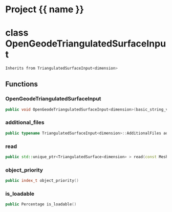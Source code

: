 <script setup>
import {useRoute} from 'vitepress'
const {path} = useRoute()
const tokens = path.split('/')
const words = tokens[2].split('-');
for (let i = 0; i < words.length; i++) {
    words[i] = words[i].charAt(0).toUpperCase() + words[i].slice(1);
    words[i] = words[i].replace('geode', 'Geode')
}
const name = words.join('-');
</script>
# Project {{ name }}

# class OpenGeodeTriangulatedSurfaceInput


```cpp
Inherits from TriangulatedSurfaceInput<dimension>
```



## Functions

### OpenGeodeTriangulatedSurfaceInput

```cpp
public void OpenGeodeTriangulatedSurfaceInput<dimension>(basic_string_view filename)
```


### additional_files

```cpp
public typename TriangulatedSurfaceInput<dimension>::AdditionalFiles additional_files()
```


### read

```cpp
public std::unique_ptr<TriangulatedSurface<dimension> > read(const MeshImpl & impl)
```


### object_priority

```cpp
public index_t object_priority()
```


### is_loadable

```cpp
public Percentage is_loadable()
```




